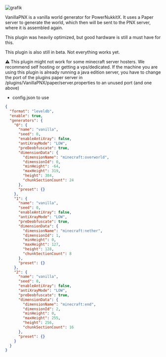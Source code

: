 ![grafik](https://github.com/user-attachments/assets/409097c5-5459-4454-bf92-32a6bf1d01f0)




VanillaPNX is a vanilla world generator for PowerNukkitX.
It uses a Paper server to generate the world, which then will be sent to the PNX server, where it is assembled again.

This plugin was heavily optimized, but good hardware is still a must have for this. 

This plugin is also still in beta. Not everything works yet.

⚠️ This plugin might not work for some minecraft server hosters. We recommend self hosting or getting a vps/dedicated.
If the machine you are using this plugin is already running a java edition server, you have to change the port of the plugins paper server in /plugins/VanillaPNX/paper/server.properties to an unused port (and one above)

- config.json to use

```json
{
  "format": "leveldb",
  "enable": true,
  "generators": {
    "0": {
      "name": "vanilla",
      "seed": 0,
      "enableAntiXray": false,
      "antiXrayMode": "LOW",
      "preDeobfuscate": true,
      "dimensionData": {
        "dimensionName": "minecraft:overworld",
        "dimensionId": 0,
        "minHeight": -64,
        "maxHeight": 319,
        "height": 384,
        "chunkSectionCount": 24
      },
      "preset": {}
    },
    "1": {
      "name": "vanilla",
      "seed": 0,
      "enableAntiXray": false,
      "antiXrayMode": "LOW",
      "preDeobfuscate": true,
      "dimensionData": {
        "dimensionName": "minecraft:nether",
        "dimensionId": 1,
        "minHeight": 0,
        "maxHeight": 127,
        "height": 128,
        "chunkSectionCount": 8
      },
      "preset": {}
    },
    "2": {
      "name": "vanilla",
      "seed": 0,
      "enableAntiXray": false,
      "antiXrayMode": "LOW",
      "preDeobfuscate": true,
      "dimensionData": {
        "dimensionName": "minecraft:end",
        "dimensionId": 2,
        "minHeight": 0,
        "maxHeight": 255,
        "height": 256,
        "chunkSectionCount": 16
      },
      "preset": {}
    }
  }
}
```
